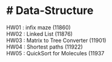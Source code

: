 <h1># Data-Structure</h1>

<d>HW01 : infix maze (11860)<br></d>
<d>HW02 : Linked List (11876)<br></d>
<d>HW03 : Matrix to Tree Converter (11901)<br></d>
<d>HW04 : Shortest paths (11922)<br></d>
<d>HW05 : QuickSort for Molecules (11937<br></d>
